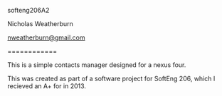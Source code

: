 softeng206A2

Nicholas Weatherburn

nweatherburn@gmail.com

============


This is a simple contacts manager designed for a nexus four. 

This was created as part of a software project for SoftEng 206, which I recieved an A+ for in 2013.
